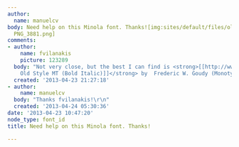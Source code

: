 ```yaml
---
author:
  name: manuelcv
body: Need help on this Minola font. Thanks![img:sites/default/files/old-images/minola
  PNG_3881.png]
comments:
- author:
    name: fvilanakis
    picture: 123289
  body: "Not very close, but the best I can find is <strong>[[http://www.findmyfont.com/index.php/fonts/font-preview?fset=Monotype&ffam=Italian%20Old%20Style%20MT%20-%20Bold%20Italic&fid=fade633044708cfcd1469b452389a837&fsize=60&text=minola&fit=1|Italian
    Old Style MT (Bold Italic)]]</strong> by  Frederic W. Goudy (Monotype)\r\n"
  created: '2013-04-23 21:27:18'
- author:
    name: manuelcv
  body: "Thanks fvilanakis!\r\n"
  created: '2013-04-24 05:30:36'
date: '2013-04-23 10:47:20'
node_type: font_id
title: Need help on this Minola font. Thanks!

---
```

